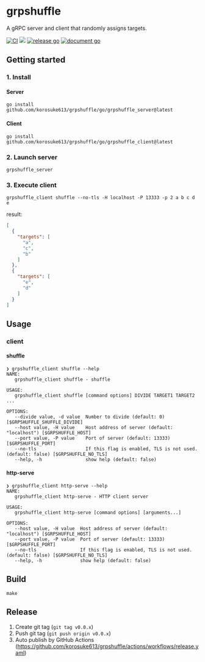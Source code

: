 # grpshuffle
A gRPC server and client that randomly assigns targets.

[![CI](https://github.com/korosuke613/grpshuffle/actions/workflows/ci.yaml/badge.svg)](https://github.com/korosuke613/grpshuffle/actions/workflows/ci.yaml)
[![](https://img.shields.io/badge/protocol-doc-blue)](./doc/grpshuffle.md)
[![release go](https://img.shields.io/github/v/release/korosuke613/grpshuffle?color=007d9c&logo=go)](https://github.com/korosuke613/grpshuffle/releases)
[![document go](https://pkg.go.dev/badge/github.com/korosuke613/grpshuffle/go/grpshuffle)](https://pkg.go.dev/github.com/korosuke613/grpshuffle/go)

## Getting started
### 1. Install

#### Server
```
go install github.com/korosuke613/grpshuffle/go/grpshuffle_server@latest
```

#### Client
```
go install github.com/korosuke613/grpshuffle/go/grpshuffle_client@latest
```

### 2. Launch server
```
grpshuffle_server
```

### 3. Execute client
```
grpshuffle_client shuffle --no-tls -H localhost -P 13333 -p 2 a b c d e
```

result: 
```json
[
  {
    "targets": [
      "a",
      "c",
      "b"
    ]
  },
  {
    "targets": [
      "e",
      "d"
    ]
  }
]
```



## Usage

### client

#### shuffle

```console
❯ grpshuffle_client shuffle --help
NAME:
   grpshuffle_client shuffle - shuffle

USAGE:
   grpshuffle_client shuffle [command options] DIVIDE TARGET1 TARGET2 ...

OPTIONS:
   --divide value, -d value  Number to divide (default: 0) [$GRPSHUFFLE_SHUFFLE_DIVIDE]
   --host value, -H value    Host address of server (default: "localhost") [$GRPSHUFFLE_HOST]
   --port value, -P value    Port of server (default: 13333) [$GRPSHUFFLE_PORT]
   --no-tls                  If this flag is enabled, TLS is not used. (default: false) [$GRPSHUFFLE_NO_TLS]
   --help, -h                show help (default: false)
```

#### http-serve
```console
❯ grpshuffle_client http-serve --help
NAME:
   grpshuffle_client http-serve - HTTP client server

USAGE:
   grpshuffle_client http-serve [command options] [arguments...]

OPTIONS:
   --host value, -H value  Host address of server (default: "localhost") [$GRPSHUFFLE_HOST]
   --port value, -P value  Port of server (default: 13333) [$GRPSHUFFLE_PORT]
   --no-tls                If this flag is enabled, TLS is not used. (default: false) [$GRPSHUFFLE_NO_TLS]
   --help, -h              show help (default: false)
```

## Build
```
make
```

## Release

1. Create git tag (`git tag v0.0.x`)
2. Push git tag (`git push origin v0.0.x`)
3. Auto publish by GitHub Actions (https://github.com/korosuke613/grpshuffle/actions/workflows/release.yaml)
